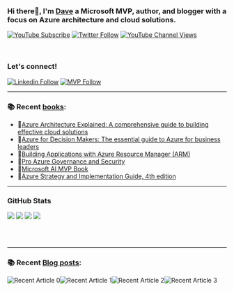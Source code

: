 
### Hi there👋, I'm [Dave](https://linkedin.com/in/daverndn) a Microsoft MVP, author, and blogger with a focus on Azure architecture and cloud solutions.

[![YouTube Subscribe](https://img.shields.io/badge/YouTube_@azinsider-SUBSCRIBE-red?logo=youtube&style=for-the-badge&logoColor=red)](https://www.youtube.com/azinsider?sub_confirmation=1) 
[![Twitter Follow](https://img.shields.io/twitter/follow/daverndn?color=1DA1F2&logo=twitter&style=for-the-badge)](https://twitter.com/intent/follow?original_referer=https%3A%2F%2Fgithub.com%Fdaverndn&screen_name=dave)
[![YouTube Channel Views](https://img.shields.io/youtube/channel/views/UCz1Dfbvqa7aG2YPlnKTwriQ?label=YouTube%20Views&style=for-the-badge)](https://youtube.com/azinsider)

<br />

### Let's connect!
[![Linkedin Follow](https://img.shields.io/static/v1?label=&message=Linkedin&color=blue&logo=linkedin&style=for-the-badge)](https://linkedin.com/in/daverndn)
[![MVP Follow](https://img.shields.io/static/v1?label=&message=MicrosoftMVP&color=blue&logo=microsoft&style=for-the-badge)](https://mvp.microsoft.com/en-us/PublicProfile/5000671?fullName=David%20Rend%C3%B3n)


---

### 📚 Recent [books](https://amazon.com/author/daverendon):
 - 📘[Azure Architecture Explained: A comprehensive guide to building effective cloud solutions](https://amzn.to/4863Ped)
 - 📘[Azure for Decision Makers: The essential guide to Azure for business leaders](https://amzn.to/3EzgiJZ)
 - 📘[Building Applications with Azure Resource Manager (ARM)](https://amzn.to/448fO8n)
 - 📘[Pro Azure Governance and Security](https://amzn.to/3XfsSGR)
 - 📘[Microsoft AI MVP Book](https://amzn.to/3NbPLX2)
 - 📘[Azure Strategy and Implementation Guide, 4th edition](https://amzn.to/3pgcAAU)

 
---

### GitHub Stats

![](http://github-profile-summary-cards.vercel.app/api/cards/profile-details?username=daverendon&theme=aura)
![](http://github-profile-summary-cards.vercel.app/api/cards/repos-per-language?username=daverendon&theme=aura)
![](http://github-profile-summary-cards.vercel.app/api/cards/most-commit-language?username=daverendon&theme=aura)
![](http://github-profile-summary-cards.vercel.app/api/cards/stats?username=daverendon&theme=aura)

<br /><br />

---

### 📚 Recent [Blog posts](https://blog.azinsider.net):

<div id="articles"> 
  <a target="_blank" href="https://blog.azinsider.net"><img src="https://medium-snippet-dc633c4f39a0.herokuapp.com/api/article.svg?username=@daverendon&index=0&source=medium" alt="Recent Article 0" style="float:left;width:'300px'; padding: '5px';"> 

 <a target="_blank" href="https://blog.azinsider.net/"><img src="https://medium-snippet-dc633c4f39a0.herokuapp.com/api/article.svg?username=@daverendon&index=1&source=medium" alt="Recent Article 1" style="float:left;width:'300px'; padding: '5px'"> 
 
<a target="_blank" href="https://blog.azinsider.net/"><img src="https://medium-snippet-dc633c4f39a0.herokuapp.com/api/article.svg?username=@daverendon&index=2&source=medium" alt="Recent Article 2" style="float:left;width:'300px'; padding: '5px';"> 

<a target="_blank" href="https://blog.azinsider.net/"><img src="https://medium-snippet-dc633c4f39a0.herokuapp.com/api/article.svg?username=@daverendon&index=3&source=medium" alt="Recent Article 3" style="float:left;width:'300px'; padding: '5px';"> 
</div> 
           

<!--
**daveRendon/daverendon** is a ✨ _special_ ✨ repository because its `README.md` (this file) appears on your GitHub profile.

Here are some ideas to get you started:

- 🔭 I’m currently working on ...
- 🌱 I’m currently learning ...
- 👯 I’m looking to collaborate on ...
- 🤔 I’m looking for help with ...
- 💬 Ask me about ...
- 📫 How to reach me: ...
- 😄 Pronouns: ...
- ⚡ Fun fact: ...
-->
